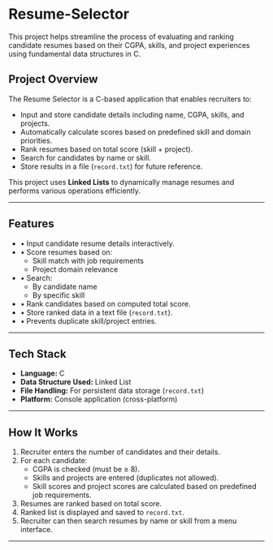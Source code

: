 # Resume-Selector

This project helps streamline the process of evaluating and ranking candidate resumes based on their CGPA, skills, and project experiences using fundamental data structures in C.

## Project Overview

The Resume Selector is a C-based application that enables recruiters to:

- Input and store candidate details including name, CGPA, skills, and projects.
- Automatically calculate scores based on predefined skill and domain priorities.
- Rank resumes based on total score (skill + project).
- Search for candidates by name or skill.
- Store results in a file (`record.txt`) for future reference.

This project uses **Linked Lists** to dynamically manage resumes and performs various operations efficiently.

---

## Features

- • Input candidate resume details interactively.
- • Score resumes based on:
  - Skill match with job requirements
  - Project domain relevance
- • Search:
  - By candidate name
  - By specific skill
- • Rank candidates based on computed total score.
- • Store ranked data in a text file (`record.txt`).
- • Prevents duplicate skill/project entries.

---

## Tech Stack

- **Language:** C
- **Data Structure Used:** Linked List
- **File Handling:** For persistent data storage (`record.txt`)
- **Platform:** Console application (cross-platform)

---

## How It Works

1. Recruiter enters the number of candidates and their details.
2. For each candidate:
   - CGPA is checked (must be ≥ 8).
   - Skills and projects are entered (duplicates not allowed).
   - Skill scores and project scores are calculated based on predefined job requirements.
3. Resumes are ranked based on total score.
4. Ranked list is displayed and saved to `record.txt`.
5. Recruiter can then search resumes by name or skill from a menu interface.

---

